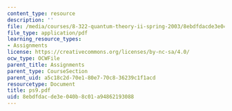 ```yaml
---
content_type: resource
description: ''
file: /media/courses/8-322-quantum-theory-ii-spring-2003/8ebdfdacde3e040b8c01a94862193088_ps9.pdf
file_type: application/pdf
learning_resource_types:
- Assignments
license: https://creativecommons.org/licenses/by-nc-sa/4.0/
ocw_type: OCWFile
parent_title: Assignments
parent_type: CourseSection
parent_uid: a5c18c2d-70e1-80e7-70c8-36239c1f1acd
resourcetype: Document
title: ps9.pdf
uid: 8ebdfdac-de3e-040b-8c01-a94862193088
---
```

